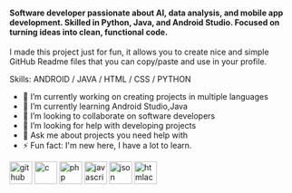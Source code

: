 
#### Software developer passionate about AI, data analysis, and mobile app development.   Skilled in Python, Java, and Android Studio.   Focused on turning ideas into clean, functional code.
I made this project just for fun, it allows you to create nice and simple GitHub Readme files that you can copy/paste and use in your profile.

Skills: ANDROID / JAVA / HTML / CSS / PYTHON

- 🔭 I’m currently working on creating projects in multiple languages 
- 🌱 I’m currently learning Android Studio,Java 
- 👯 I’m looking to collaborate on software developers 
- 🤔 I’m looking for help with developing projects 
- 💬 Ask me about projects you need help with 
- ⚡ Fun fact: I'm new here, I have a lot to learn. 


[<img src='https://cdn.jsdelivr.net/npm/simple-icons@3.0.1/icons/github.svg' alt='github' height='40'>](https://github.com/emrekcse)  [<img src='https://cdn.jsdelivr.net/npm/simple-icons@3.0.1/icons/c.svg' alt='c' height='40'>](emrekcse)  [<img src='https://cdn.jsdelivr.net/npm/simple-icons@3.0.1/icons/php.svg' alt='php' height='40'>](emrekcse)  [<img src='https://cdn.jsdelivr.net/npm/simple-icons@3.0.1/icons/javascript.svg' alt='javascript' height='40'>](emrekcse)  [<img src='https://cdn.jsdelivr.net/npm/simple-icons@3.0.1/icons/json.svg' alt='json' height='40'>](emrekcse)  [<img src='https://cdn.jsdelivr.net/npm/simple-icons@3.0.1/icons/htmlacademy.svg' alt='htmlacademy' height='40'>](emrekcse)  

